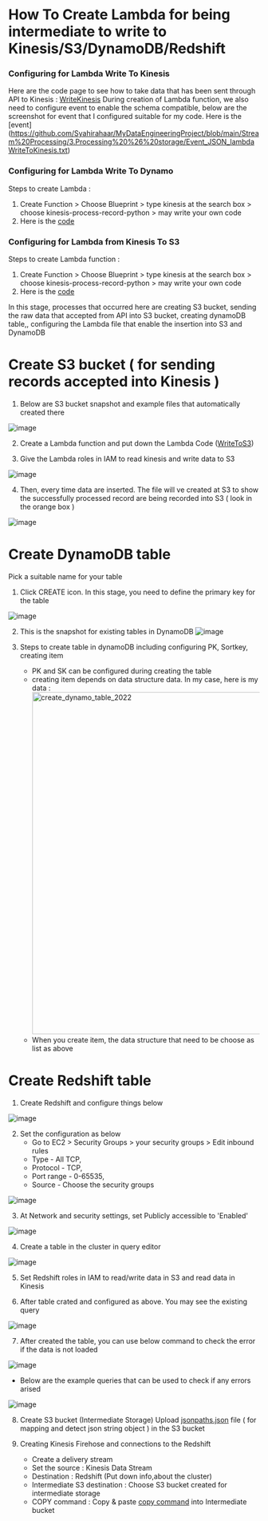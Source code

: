  # How To Create Lambda for being intermediate to write to Kinesis/S3/DynamoDB/Redshift

### Configuring for Lambda Write To Kinesis 
   Here are the code page to see how to take data that has been sent through API to Kinesis : [WriteKinesis](https://github.com/Syahirahaar/MyDataEngineeringProject/blob/main/Stream%20Processing/3.Processing%20%26%20storage/WriteKinesis.py )
 During creation of Lambda function, we also need to configure event to enable the schema compatible, below are the screenshot for event that I configured suitable for my code. Here is the [event] (https://github.com/Syahirahaar/MyDataEngineeringProject/blob/main/Stream%20Processing/3.Processing%20%26%20storage/Event_JSON_lambdaWriteToKinesis.txt)
 
 
### Configuring for Lambda Write To Dynamo 

Steps to create Lambda :
1. Create Function > Choose Blueprint > type kinesis at the search box > choose kinesis-process-record-python > may write your own code 
2. Here is the [code](https://github.com/Syahirahaar/MyDataEngineeringProject/blob/main/Stream%20Processing/3.Processing%20%26%20storage/Write-to-dynamodb.py)
   
### Configuring for Lambda from Kinesis To S3 

Steps to create Lambda function :
1. Create Function > Choose Blueprint > type kinesis at the search box > choose kinesis-process-record-python > may write your own code
2. Here is the [code](https://github.com/Syahirahaar/MyDataEngineeringProject/blob/main/Stream%20Processing/3.Processing%20%26%20storage/Write-Kinesis-To-S3.py)




In this stage, processes that occurred here are creating S3 bucket, sending the raw data that accepted from API into S3 bucket, creating dynamoDB table,, configuring the Lambda file that enable the insertion into S3 and DynamoDB

# Create S3 bucket ( for sending records accepted into Kinesis )

1. Below are S3 bucket snapshot and example files that automatically created there

![image](https://user-images.githubusercontent.com/48470854/129829126-91332d4e-e810-491c-9585-ac08a7a5499c.png)

2. Create a Lambda function and put down the Lambda Code ([WriteToS3](https://github.com/Syahirahaar/MyDataEngineeringProject/blob/main/Stream%20Processing/processing%20%26%20storage/stream-to-s3.py))


3. Give the Lambda roles in IAM to read kinesis and write data to S3

![image](https://user-images.githubusercontent.com/48470854/129829661-1e72c01c-314a-4bff-813d-1b30d177133f.png)

4. Then, every time data are inserted. The file will ve created at S3 to show the successfully processed record are being recorded into S3 ( look in the orange box )

![image](https://user-images.githubusercontent.com/48470854/129829126-91332d4e-e810-491c-9585-ac08a7a5499c.png)


# Create DynamoDB table

Pick a suitable name for your table

1. Click CREATE icon. In this stage, you need to define the primary key for the table

![image](https://user-images.githubusercontent.com/48470854/129895403-642de866-fe11-4a39-a2e7-e5310d45e208.png)

2. This is the snapshot for existing tables in DynamoDB 
![image](https://user-images.githubusercontent.com/48470854/129895528-3e975772-d5c8-4077-8fa3-547cf6ce882c.png)

3. Steps to create table in dynamoDB including configuring PK, Sortkey, creating item 
   - PK and SK can be configured during creating the table 
   - creating item depends on data structure data. In my case, here is my data : <img width="685" alt="create_dynamo_table_2022" src="https://user-images.githubusercontent.com/48470854/161019047-8af38032-ee52-4509-990e-da47919aebbf.png">
   - When you create item, the data structure that need to be choose as list as above  



# Create Redshift table

1. Create Redshift and configure things below

![image](https://user-images.githubusercontent.com/48470854/130171600-6e88a9fe-987d-4cdf-ab95-7259c230ecde.png)

2. Set the configuration as below
   - Go to EC2 > Security Groups > your security groups > Edit inbound rules
   - Type - All TCP,
   - Protocol - TCP,
   - Port range - 0-65535,
   - Source - Choose the security groups

![image](https://user-images.githubusercontent.com/48470854/130172208-a856f24d-52a7-463f-ae6b-23b197ff91bd.png)

3. At Network and security settings, set Publicly accessible to 'Enabled'

![image](https://user-images.githubusercontent.com/48470854/130175138-72a0de4c-7478-405e-81cc-eb69bbfc44f0.png)

4. Create a table in the cluster in query editor

![image](https://user-images.githubusercontent.com/48470854/130176505-4851ab31-b766-430d-b803-3891c2762a4d.png)

   
5. Set Redshift roles in IAM to read/write data in S3 and read data in Kinesis



6. After table crated and configured as above. You may see the existing query 

![image](https://user-images.githubusercontent.com/48470854/130171465-494fa175-abbf-4ad4-b8d7-4aaf83d557fc.png)

7. After created the table, you can use below command to check the error if the data is not loaded

![image](https://user-images.githubusercontent.com/48470854/130178393-820ab5fa-2a79-4718-86a6-f6c328a08e23.png)

   - Below are the example queries that can be used to check if any errors arised

![image](https://user-images.githubusercontent.com/48470854/130178269-5a6264c0-1574-46e8-835e-6d91f5bc6853.png)





8. Create S3 bucket (Intermediate Storage)
Upload [jsonpaths.json](https://github.com/Syahirahaar/MyDataEngineeringProject/blob/main/Stream%20Processing/visualization/jsonpaths.json) file ( for mapping and detect json string object ) in the S3 bucket


8. Creating Kinesis Firehose and connections to the Redshift
     - Create a delivery stream
     - Set the source : Kinesis Data Stream
     - Destination : Redshift (Put down info,about the cluster)
     - Intermediate S3 destination : Choose S3 bucket created for intermediate storage
     - COPY command : Copy & paste [copy command](https://github.com/Syahirahaar/MyDataEngineeringProject/blob/main/Stream%20Processing/processing%20%26%20storage/copycommand.txt) into Intermediate bucket 


 










